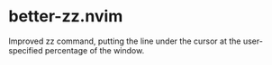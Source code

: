 # better-zz.nvim
Improved zz command, putting the line under the cursor at the user-specified percentage of the window.
